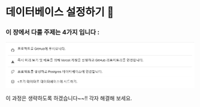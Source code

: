 # 데이터베이스 설정하기 🫙

### 이 장에서 다룰 주제는 4가지 입니다 :
![alt text](./images/image_ch06_01.png)

이 과정은 생략하도록 하겠습니다~~!! 각자 해결해 보세요.